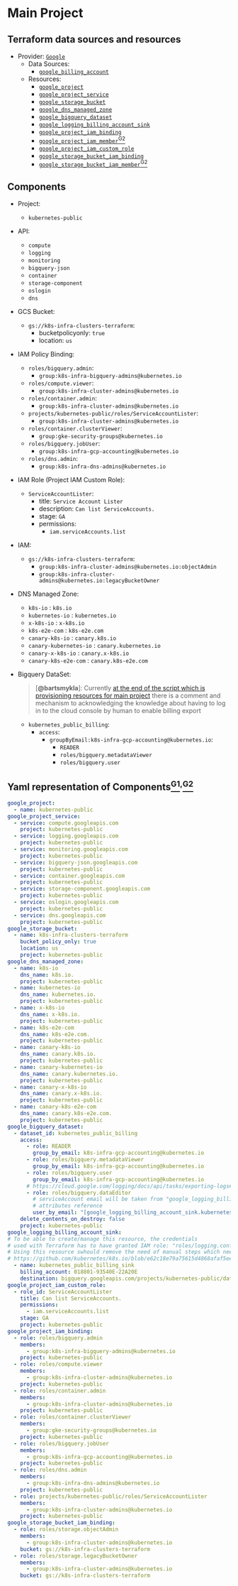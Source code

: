 # Main Project

## Terraform data sources and resources

- Provider: [`Google`](https://www.terraform.io/docs/providers/google/index.html "Provider: Google")
  - Data Sources:
    - [`google_billing_account`](https://www.terraform.io/docs/providers/google/d/google_billing_account.html)
  - Resources:
    - [`google_project`](https://www.terraform.io/docs/providers/google/r/google_project.html "Resource: Google Project")
    - [`google_project_service`](https://www.terraform.io/docs/providers/google/r/google_project_service.html "Resource: Google Project Service")
    - [`google_storage_bucket`](https://www.terraform.io/docs/providers/google/r/storage_bucket.html "Resource: Google Storage Bucket")
    - [`google_dns_managed_zone`](https://www.terraform.io/docs/providers/google/r/dns_managed_zone.html "Resource: Google DNS Managed Zone")  
    - [`google_bigquery_dataset`](https://www.terraform.io/docs/providers/google/r/bigquery_dataset.html "Resource: Google BigQuery DataSet")
    - [`google_logging_billing_account_sink`](https://www.terraform.io/docs/providers/google/r/logging_billing_account_sink.html "Resource: Google Logging Billing Account Sink")
    - [`google_project_iam_binding`](https://www.terraform.io/docs/providers/google/r/google_project_iam.html "Resource: Google Project IAM Binding")
    - [`google_project_iam_member`](https://www.terraform.io/docs/providers/google/r/google_project_iam.html "Resource: Google Project IAM Member")[<sup>G2</sup>](#global-reference)
    - [`google_project_iam_custom_role`](https://www.terraform.io/docs/providers/google/r/google_project_iam_custom_role.html "Resource: Google IAM Custom Role")
    - [`google_storage_bucket_iam_binding`](https://www.terraform.io/docs/providers/google/r/storage_bucket_iam.html "Resource: Google Storage Bucket IAM Binding")
    - [`google_storage_bucket_iam_member`](https://www.terraform.io/docs/providers/google/r/storage_bucket_iam.html "Resource: Google Storage Bucket IAM Member")[<sup>G2</sup>](#global-reference)

## Components

- Project:
  - `kubernetes-public`
- API:
  - `compute`
  - `logging`
  - `monitoring`
  - `bigquery-json`
  - `container`
  - `storage-component`
  - `oslogin`
  - `dns`
- GCS Bucket:
  - `gs://k8s-infra-clusters-terraform`:
    - bucketpolicyonly: `true`
    - location: `us`
- IAM Policy Binding:
  - `roles/bigquery.admin`:
    - `group:k8s-infra-bigquery-admins@kubernetes.io`
  - `roles/compute.viewer`:
    - `group:k8s-infra-cluster-admins@kubernetes.io`
  - `roles/container.admin`:
    - `group:k8s-infra-cluster-admins@kubernetes.io`
  - `projects/kubernetes-public/roles/ServiceAccountLister`:
    - `group:k8s-infra-cluster-admins@kubernetes.io`
  - `roles/container.clusterViewer`:
    - `group:gke-security-groups@kubernetes.io`
  - `roles/bigquery.jobUser`:
    - `group:k8s-infra-gcp-accounting@kubernetes.io`
  - `roles/dns.admin`:
    - `group:k8s-infra-dns-admins@kubernetes.io`
- IAM Role (Project IAM Custom Role):
  - `ServiceAccountLister`:
    - title: `Service Account Lister`
    - description: `Can list ServiceAccounts.`
    - stage: `GA`
    - permissions:
      - `iam.serviceAccounts.list`
- IAM:
  - `gs://k8s-infra-clusters-terraform`:
    - `group:k8s-infra-cluster-admins@kubernetes.io:objectAdmin`
    - `group:k8s-infra-cluster-admins@kubernetes.io:legacyBucketOwner`
- DNS Managed Zone:
  - `k8s-io` : `k8s.io`
  - `kubernetes-io` : `kubernetes.io`
  - `x-k8s-io` : `x-k8s.io`
  - `k8s-e2e-com` : `k8s-e2e.com`
  - `canary-k8s-io` : `canary.k8s.io`
  - `canary-kubernetes-io` : `canary.kubernetes.io`
  - `canary-x-k8s-io` : `canary.x-k8s.io`
  - `canary-k8s-e2e-com` : `canary.k8s-e2e.com`
- Bigquery DataSet:

  > [**@bartsmykla**]: Currently [at the end of the script which is provisioning resources for main project](https://github.com/kubernetes/k8s.io/blob/master/infra/gcp/ensure-main-project.sh#L179-L192) there is a comment and mechanism to acknowledging the knowledge about having to log in to the cloud console by human to enable billing export
  
  - `kubernetes_public_billing`:
    - `access`:
      - `groupByEmail:k8s-infra-gcp-accounting@kubernetes.io`:
        - `READER`
        - `roles/bigquery.metadataViewer`
        - `roles/bigquery.user`

## Yaml representation of Components[<sup>G1</sup>](../README.md#global-reference)<sup>,</sup>[<sup>G2</sup>](../README.md#global-reference)

```yaml
google_project:
  - name: kubernetes-public
google_project_service:
  - service: compute.googleapis.com
    project: kubernetes-public
  - service: logging.googleapis.com
    project: kubernetes-public
  - service: monitoring.googleapis.com
    project: kubernetes-public
  - service: bigquery-json.googleapis.com
    project: kubernetes-public
  - service: container.googleapis.com
    project: kubernetes-public
  - service: storage-component.googleapis.com
    project: kubernetes-public
  - service: oslogin.googleapis.com
    project: kubernetes-public
  - service: dns.googleapis.com
    project: kubernetes-public
google_storage_bucket:
  - name: k8s-infra-clusters-terraform
    bucket_policy_only: true
    location: us
    project: kubernetes-public
google_dns_managed_zone:
  - name: k8s-io
    dns_name: k8s.io.
    project: kubernetes-public
  - name: kubernetes-io
    dns_name: kubernetes.io.
    project: kubernetes-public
  - name: x-k8s-io
    dns_name: x-k8s.io.
    project: kubernetes-public
  - name: k8s-e2e-com
    dns_name: k8s-e2e.com.
    project: kubernetes-public
  - name: canary-k8s-io
    dns_name: canary.k8s.io.
    project: kubernetes-public
  - name: canary-kubernetes-io
    dns_name: canary.kubernetes.io.
    project: kubernetes-public
  - name: canary-x-k8s-io
    dns_name: canary.x-k8s.io.
    project: kubernetes-public
  - name: canary-k8s-e2e-com
    dns_name: canary.k8s-e2e.com.
    project: kubernetes-public
google_bigquery_dataset:
  - dataset_id: kubernetes_public_billing
    access:
      - role: READER
        group_by_email: k8s-infra-gcp-accounting@kubernetes.io
      - role: roles/bigquery.metadataViewer
        group_by_email: k8s-infra-gcp-accounting@kubernetes.io
      - role: roles/bigquery.user
        group_by_email: k8s-infra-gcp-accounting@kubernetes.io
      # https://cloud.google.com/logging/docs/api/tasks/exporting-logs#writing_to_the_destination
      - role: roles/bigquery.dataEditor
        # serviceAccount email will be taken from "google_logging_billing_account_sink" resource's
        # attributes reference
        user_by_email: "[google_logging_billing_account_sink.kubernetes_public_billing_sink.writer_identity]"
    delete_contents_on_destroy: false
    project: kubernetes-public
google_logging_billing_account_sink:
# To be able to create/manage this resource, the credentials
# used with Terraform has to have granted IAM role: "roles/logging.configWriter"
# Using this resource swhould remove the need of manual steps which needs to be done:
# https://github.com/kubernetes/k8s.io/blob/e62c18e79a75615d4868afaf5eebcf36bb265df9/infra/gcp/ensure-main-project.sh#L179-L192
  - name: kubernetes_public_billing_sink
    billing_account: 018801-93540E-22A20E
    destination: bigquery.googleapis.com/projects/kubernetes-public/datasets/kubernetes_public_billing
google_project_iam_custom_role:
  - role_id: ServiceAccountLister
    title: Can list ServiceAccounts.
    permissions:
      - iam.serviceAccounts.list
    stage: GA
    project: kubernetes-public
google_project_iam_binding:
  - role: roles/bigquery.admin
    members:
      - group:k8s-infra-bigquery-admins@kubernetes.io
    project: kubernetes-public
  - role: roles/compute.viewer
    members:
      - group:k8s-infra-cluster-admins@kubernetes.io
    project: kubernetes-public
  - role: roles/container.admin
    members:
      - group:k8s-infra-cluster-admins@kubernetes.io
    project: kubernetes-public
  - role: roles/container.clusterViewer
    members:
      - group:gke-security-groups@kubernetes.io
    project: kubernetes-public
  - role: roles/bigquery.jobUser
    members:
      - group:k8s-infra-gcp-accounting@kubernetes.io
    project: kubernetes-public
  - role: roles/dns.admin
    members:
      - group:k8s-infra-dns-admins@kubernetes.io
    project: kubernetes-public
  - role: projects/kubernetes-public/roles/ServiceAccountLister
    members:
      - group:k8s-infra-cluster-admins@kubernetes.io
    project: kubernetes-public
google_storage_bucket_iam_binding:
  - role: roles/storage.objectAdmin
    members:
      - group:k8s-infra-cluster-admins@kubernetes.io
    bucket: gs://k8s-infra-clusters-terraform
  - role: roles/storage.legacyBucketOwner
    members:
      - group:k8s-infra-cluster-admins@kubernetes.io
    bucket: gs://k8s-infra-clusters-terraform
```

